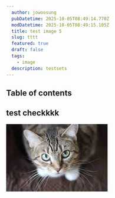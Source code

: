 ```yaml
---
  author: jowoosung
  pubDatetime: 2025-10-05T08:49:14.770Z
  modDatetime: 2025-10-05T08:49:15.105Z
  title: test image 5
  slug: tttt
  featured: true
  draft: false
  tags:
    - image 
  description: testsets
---
```

## Table of contents

## test checkkkk
![업로드 이미지](https://github.com/Oldentomato/astro-paper/blob/main/src/data/images/1759654532383-cat.jpg?raw=true)
